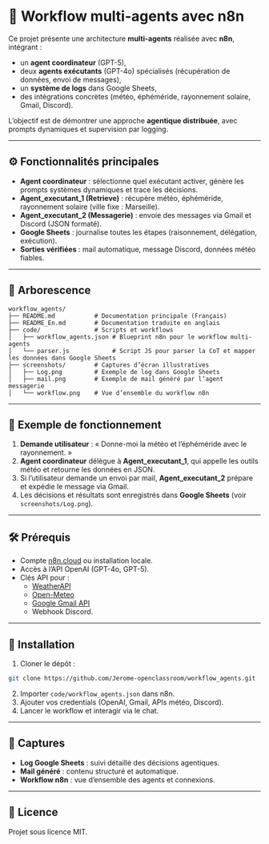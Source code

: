 # 🤖 Workflow multi-agents avec n8n

Ce projet présente une architecture **multi-agents** réalisée avec **n8n**, intégrant :  
- un **agent coordinateur** (GPT-5),  
- deux **agents exécutants** (GPT-4o) spécialisés (récupération de données, envoi de messages),  
- un **système de logs** dans Google Sheets,  
- des intégrations concrètes (météo, éphéméride, rayonnement solaire, Gmail, Discord).  

L’objectif est de démontrer une approche **agentique distribuée**, avec prompts dynamiques et supervision par logging.

---

## ⚙️ Fonctionnalités principales
- **Agent coordinateur** : sélectionne quel exécutant activer, génère les prompts systèmes dynamiques et trace les décisions.  
- **Agent_executant_1 (Retrieve)** : récupère météo, éphéméride, rayonnement solaire (ville fixe : Marseille).  
- **Agent_executant_2 (Messagerie)** : envoie des messages via Gmail et Discord (JSON formaté).  
- **Google Sheets** : journalise toutes les étapes (raisonnement, délégation, exécution).  
- **Sorties vérifiées** : mail automatique, message Discord, données météo fiables.  

---

## 💾 Arborescence

```
workflow_agents/
├── README.md           # Documentation principale (Français)
├── README_En.md        # Documentation traduite en anglais
├── code/               # Scripts et workflows
│   ├── workflow_agents.json # Blueprint n8n pour le workflow multi-agents
│   └── parser.js            # Script JS pour parser la CoT et mapper les données dans Google Sheets
├── screenshots/        # Captures d’écran illustratives
│   ├── Log.png         # Exemple de log dans Google Sheets
│   ├── mail.png        # Exemple de mail généré par l’agent messagerie
│   └── workflow.png    # Vue d’ensemble du workflow n8n
```

---

## 📌 Exemple de fonctionnement

1. **Demande utilisateur** : « Donne-moi la météo et l’éphéméride avec le rayonnement. »  
2. **Agent coordinateur** délègue à **Agent_executant_1**, qui appelle les outils météo et retourne les données en JSON.  
3. Si l’utilisateur demande un envoi par mail, **Agent_executant_2** prépare et expédie le message via Gmail.  
4. Les décisions et résultats sont enregistrés dans **Google Sheets** (voir `screenshots/Log.png`).  

---

## 🛠️ Prérequis

- Compte [n8n.cloud](https://n8n.io) ou installation locale.  
- Accès à l’API OpenAI (GPT-4o, GPT-5).  
- Clés API pour :  
  - [WeatherAPI](https://www.weatherapi.com/)  
  - [Open-Meteo](https://open-meteo.com/)  
  - [Google Gmail API](https://developers.google.com/gmail/api)  
  - Webhook Discord.  

---

## 🚀 Installation

1. Cloner le dépôt :  
```bash
git clone https://github.com/Jerome-openclassroom/workflow_agents.git
```

2. Importer `code/workflow_agents.json` dans n8n.  
3. Ajouter vos credentials (OpenAI, Gmail, APIs météo, Discord).  
4. Lancer le workflow et interagir via le chat.  

---

## 📸 Captures

- **Log Google Sheets** : suivi détaillé des décisions agentiques.  
- **Mail généré** : contenu structuré et automatique.  
- **Workflow n8n** : vue d’ensemble des agents et connexions.  

---

## 📜 Licence

Projet sous licence MIT.  
